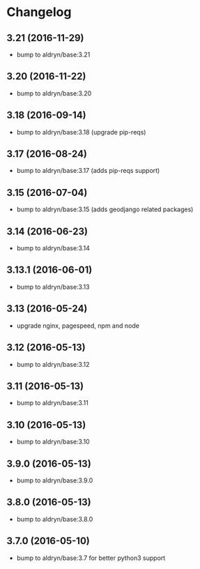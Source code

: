 # Changelog

## 3.21 (2016-11-29)

* bump to aldryn/base:3.21

## 3.20 (2016-11-22)

* bump to aldryn/base:3.20


## 3.18 (2016-09-14)

* bump to aldryn/base:3.18 (upgrade pip-reqs)


## 3.17 (2016-08-24)

* bump to aldryn/base:3.17 (adds pip-reqs support)


## 3.15 (2016-07-04)

* bump to aldryn/base:3.15 (adds geodjango related packages)

## 3.14 (2016-06-23)

* bump to aldryn/base:3.14


## 3.13.1 (2016-06-01)

* bump to aldryn/base:3.13


## 3.13 (2016-05-24)

* upgrade nginx, pagespeed, npm and node


## 3.12 (2016-05-13)

* bump to aldryn/base:3.12


## 3.11 (2016-05-13)

* bump to aldryn/base:3.11


## 3.10 (2016-05-13)

* bump to aldryn/base:3.10


## 3.9.0 (2016-05-13)

* bump to aldryn/base:3.9.0


## 3.8.0 (2016-05-13)

* bump to aldryn/base:3.8.0


## 3.7.0 (2016-05-10)

* bump to aldryn/base:3.7 for better python3 support
